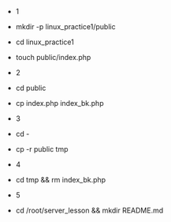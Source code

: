 * 1
 * mkdir -p linux_practice1/public
 * cd linux_practice1
 * touch public/index.php

* 2
 * cd public
 * cp index.php index_bk.php

* 3
 * cd -
 * cp -r public tmp

* 4
 * cd tmp && rm index_bk.php

* 5
 * cd /root/server_lesson && mkdir README.md 
